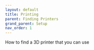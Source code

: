 ```yaml
---
layout: default
title: Printing
parent: Finding Printers
grand_parent: Setup
nav_order: 1
---
```


How to find a 3D printer that you can use